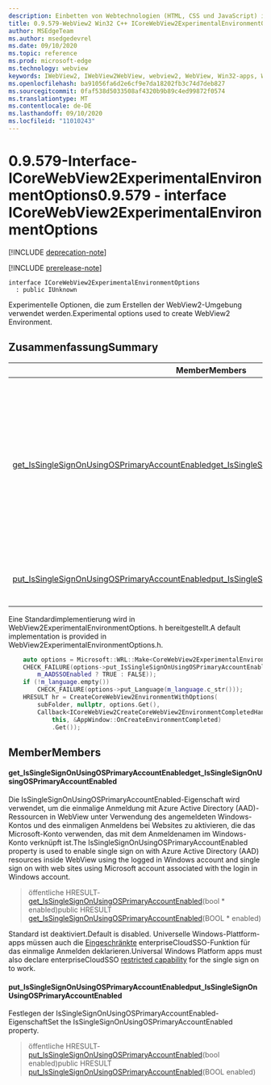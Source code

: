 ```yaml
---
description: Einbetten von Webtechnologien (HTML, CSS und JavaScript) in ihre systemeigenen Anwendungen mit dem Microsoft Edge WebView2-Steuerelement
title: 0.9.579-WebView2 Win32 C++ ICoreWebView2ExperimentalEnvironmentOptions
author: MSEdgeTeam
ms.author: msedgedevrel
ms.date: 09/10/2020
ms.topic: reference
ms.prod: microsoft-edge
ms.technology: webview
keywords: IWebView2, IWebView2WebView, webview2, WebView, Win32-apps, Win32, Edge, ICoreWebView2, ICoreWebView2Controller, Browser-Steuerelement, Edge-HTML, ICoreWebView2ExperimentalEnvironmentOptions
ms.openlocfilehash: ba91056fa6d2e6cf9e7da18202fb3c74d7deb827
ms.sourcegitcommit: 0faf538d5033508af4320b9b89c4ed99872f0574
ms.translationtype: MT
ms.contentlocale: de-DE
ms.lasthandoff: 09/10/2020
ms.locfileid: "11010243"
---
```

# <span data-ttu-id="cd8d4-104">0.9.579-Interface-ICoreWebView2ExperimentalEnvironmentOptions</span><span class="sxs-lookup"><span data-stu-id="cd8d4-104">0.9.579 - interface ICoreWebView2ExperimentalEnvironmentOptions</span></span> 

[!INCLUDE [deprecation-note](../../includes/deprecation-note.md)]

[!INCLUDE [prerelease-note](../../includes/prerelease-note.md)]

```
interface ICoreWebView2ExperimentalEnvironmentOptions
  : public IUnknown
```

<span data-ttu-id="cd8d4-105">Experimentelle Optionen, die zum Erstellen der WebView2-Umgebung verwendet werden.</span><span class="sxs-lookup"><span data-stu-id="cd8d4-105">Experimental options used to create WebView2 Environment.</span></span>

## <span data-ttu-id="cd8d4-106">Zusammenfassung</span><span class="sxs-lookup"><span data-stu-id="cd8d4-106">Summary</span></span>

 <span data-ttu-id="cd8d4-107">Member</span><span class="sxs-lookup"><span data-stu-id="cd8d4-107">Members</span></span>                        | <span data-ttu-id="cd8d4-108">Beschreibungen</span><span class="sxs-lookup"><span data-stu-id="cd8d4-108">Descriptions</span></span>
--------------------------------|---------------------------------------------
[<span data-ttu-id="cd8d4-109">get_IsSingleSignOnUsingOSPrimaryAccountEnabled</span><span class="sxs-lookup"><span data-stu-id="cd8d4-109">get_IsSingleSignOnUsingOSPrimaryAccountEnabled</span></span>](#get_issinglesignonusingosprimaryaccountenabled) | <span data-ttu-id="cd8d4-110">Die IsSingleSignOnUsingOSPrimaryAccountEnabled-Eigenschaft wird verwendet, um die einmalige Anmeldung mit Azure Active Directory (AAD)-Ressourcen in WebView unter Verwendung des angemeldeten Windows-Kontos und des einmaligen Anmeldens bei Websites zu aktivieren, die das Microsoft-Konto verwenden, das mit dem Anmeldenamen im Windows-Konto verknüpft ist.</span><span class="sxs-lookup"><span data-stu-id="cd8d4-110">The IsSingleSignOnUsingOSPrimaryAccountEnabled property is used to enable single sign on with Azure Active Directory (AAD) resources inside WebView using the logged in Windows account and single sign on with web sites using Microsoft account associated with the login in Windows account.</span></span>
[<span data-ttu-id="cd8d4-111">put_IsSingleSignOnUsingOSPrimaryAccountEnabled</span><span class="sxs-lookup"><span data-stu-id="cd8d4-111">put_IsSingleSignOnUsingOSPrimaryAccountEnabled</span></span>](#put_issinglesignonusingosprimaryaccountenabled) | <span data-ttu-id="cd8d4-112">Festlegen der IsSingleSignOnUsingOSPrimaryAccountEnabled-Eigenschaft</span><span class="sxs-lookup"><span data-stu-id="cd8d4-112">Set the IsSingleSignOnUsingOSPrimaryAccountEnabled property.</span></span>

<span data-ttu-id="cd8d4-113">Eine Standardimplementierung wird in WebView2ExperimentalEnvironmentOptions. h bereitgestellt.</span><span class="sxs-lookup"><span data-stu-id="cd8d4-113">A default implementation is provided in WebView2ExperimentalEnvironmentOptions.h.</span></span>

```cpp
    auto options = Microsoft::WRL::Make<CoreWebView2ExperimentalEnvironmentOptions>();
    CHECK_FAILURE(options->put_IsSingleSignOnUsingOSPrimaryAccountEnabled(
        m_AADSSOEnabled ? TRUE : FALSE));
    if (!m_language.empty())
        CHECK_FAILURE(options->put_Language(m_language.c_str()));
    HRESULT hr = CreateCoreWebView2EnvironmentWithOptions(
        subFolder, nullptr, options.Get(),
        Callback<ICoreWebView2CreateCoreWebView2EnvironmentCompletedHandler>(
            this, &AppWindow::OnCreateEnvironmentCompleted)
            .Get());
```

## <span data-ttu-id="cd8d4-114">Member</span><span class="sxs-lookup"><span data-stu-id="cd8d4-114">Members</span></span>

#### <span data-ttu-id="cd8d4-115">get_IsSingleSignOnUsingOSPrimaryAccountEnabled</span><span class="sxs-lookup"><span data-stu-id="cd8d4-115">get_IsSingleSignOnUsingOSPrimaryAccountEnabled</span></span> 

<span data-ttu-id="cd8d4-116">Die IsSingleSignOnUsingOSPrimaryAccountEnabled-Eigenschaft wird verwendet, um die einmalige Anmeldung mit Azure Active Directory (AAD)-Ressourcen in WebView unter Verwendung des angemeldeten Windows-Kontos und des einmaligen Anmeldens bei Websites zu aktivieren, die das Microsoft-Konto verwenden, das mit dem Anmeldenamen im Windows-Konto verknüpft ist.</span><span class="sxs-lookup"><span data-stu-id="cd8d4-116">The IsSingleSignOnUsingOSPrimaryAccountEnabled property is used to enable single sign on with Azure Active Directory (AAD) resources inside WebView using the logged in Windows account and single sign on with web sites using Microsoft account associated with the login in Windows account.</span></span>

> <span data-ttu-id="cd8d4-117">öffentliche HRESULT- [get_IsSingleSignOnUsingOSPrimaryAccountEnabled](#get_issinglesignonusingosprimaryaccountenabled)(bool \* enabled)</span><span class="sxs-lookup"><span data-stu-id="cd8d4-117">public HRESULT [get_IsSingleSignOnUsingOSPrimaryAccountEnabled](#get_issinglesignonusingosprimaryaccountenabled)(BOOL \* enabled)</span></span>

<span data-ttu-id="cd8d4-118">Standard ist deaktiviert.</span><span class="sxs-lookup"><span data-stu-id="cd8d4-118">Default is disabled.</span></span> <span data-ttu-id="cd8d4-119">Universelle Windows-Plattform-apps müssen auch die [Eingeschränkte](https://docs.microsoft.com/windows/uwp/packaging/app-capability-declarations#restricted-capabilities) enterpriseCloudSSO-Funktion für das einmalige Anmelden deklarieren.</span><span class="sxs-lookup"><span data-stu-id="cd8d4-119">Universal Windows Platform apps must also declare enterpriseCloudSSO [restricted capability](https://docs.microsoft.com/windows/uwp/packaging/app-capability-declarations#restricted-capabilities) for the single sign on to work.</span></span>

#### <span data-ttu-id="cd8d4-120">put_IsSingleSignOnUsingOSPrimaryAccountEnabled</span><span class="sxs-lookup"><span data-stu-id="cd8d4-120">put_IsSingleSignOnUsingOSPrimaryAccountEnabled</span></span> 

<span data-ttu-id="cd8d4-121">Festlegen der IsSingleSignOnUsingOSPrimaryAccountEnabled-Eigenschaft</span><span class="sxs-lookup"><span data-stu-id="cd8d4-121">Set the IsSingleSignOnUsingOSPrimaryAccountEnabled property.</span></span>

> <span data-ttu-id="cd8d4-122">öffentliche HRESULT- [put_IsSingleSignOnUsingOSPrimaryAccountEnabled](#put_issinglesignonusingosprimaryaccountenabled)(bool enabled)</span><span class="sxs-lookup"><span data-stu-id="cd8d4-122">public HRESULT [put_IsSingleSignOnUsingOSPrimaryAccountEnabled](#put_issinglesignonusingosprimaryaccountenabled)(BOOL enabled)</span></span>

